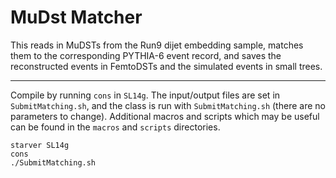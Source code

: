 # MuDst Matcher

This reads in MuDSTs from the Run9 dijet embedding sample, matches them to the corresponding PYTHIA-6 event record, and saves the reconstructed events in FemtoDSTs and the simulated events in small trees.

---

Compile by running `cons` in `SL14g`. The input/output files are set in `SubmitMatching.sh`, and the class is run with `SubmitMatching.sh` (there are no parameters to change). Additional macros and scripts which may be useful can be found in the `macros` and `scripts` directories.

```
starver SL14g
cons
./SubmitMatching.sh
```
